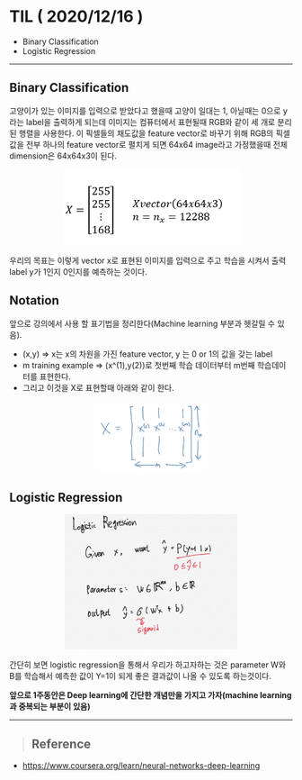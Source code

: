 # TIL ( 2020/12/16 )

- Binary Classification
- Logistic Regression

---

## Binary Classification

고양이가 있는 이미지를 입력으로 받았다고 했을때 고양이 일대는 1, 아닐때는 0으로 y라는 label을 출력하게 되는데 이미지는 컴퓨터에서 표현될때 RGB와 같이 세 개로 분리된 행렬을 사용한다. 이 픽셀들의 채도값을 feature vector로 바꾸기 위해 RGB의 픽셀 값을 전부 하나의 feature vector로 펼치게 되면 64x64 image라고 가정했을때 전체 dimension은 64x64x3이 된다. 

<p align="center"><img src="../image/Deep_learning/12.16/001.PNG" style="zoom:100%;"/></p>

우리의 목표는 이렇게 vector x로 표현된 이미지를 입력으로 주고 학습을 시켜서 출력 label y가 1인지 0인지를 예측하는 것이다. 



## Notation

앞으로 강의에서 사용 할 표기법을 정리한다(Machine learning 부분과 헷갈릴 수 있음). 

- (x,y)  => x는 x의 차원을 가진 feature vector, y 는 0 or 1의 값을 갖는 label
- m training example => (x^(1),y(2))로 첫번째 학습 데이터부터 m번째 학습데이터를 표현한다.
- 그리고 이것을 X로 표현할때 아래와 같이 한다.

<p align="center"><img src="../image/Deep_learning/12.16/002.PNG" style="zoom:30%;"/></p>

  

## Logistic Regression

<p align="center"><img src="../image/Deep_learning/12.16/003.jpg" style="zoom:30%;"/></p>

간단히 보면 logistic regression을 통해서 우리가 하고자하는 것은 parameter W와 B를 학습해서 예측한 값이 Y=1이 되게 좋은 결과값이 나올 수 있도록 하는것이다. 



**앞으로 1주동안은 Deep learning에 간단한 개념만을 가지고 가자(machine learning과 중복되는 부분이 있음)**

****

>## Reference

- https://www.coursera.org/learn/neural-networks-deep-learning

